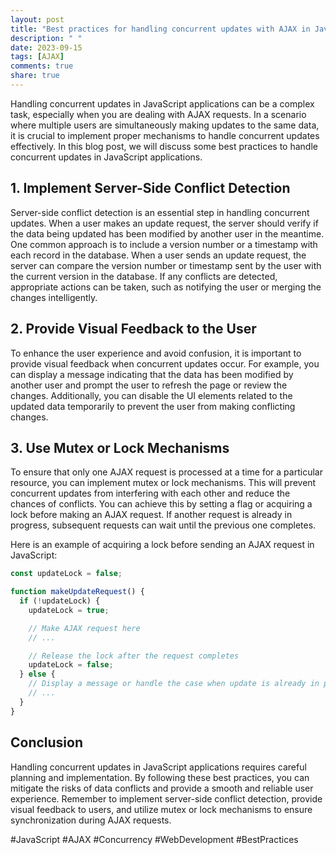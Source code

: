 ```yaml
---
layout: post
title: "Best practices for handling concurrent updates with AJAX in JavaScript applications"
description: " "
date: 2023-09-15
tags: [AJAX]
comments: true
share: true
---
```


Handling concurrent updates in JavaScript applications can be a complex task, especially when you are dealing with AJAX requests. In a scenario where multiple users are simultaneously making updates to the same data, it is crucial to implement proper mechanisms to handle concurrent updates effectively. In this blog post, we will discuss some best practices to handle concurrent updates in JavaScript applications.

## 1. Implement Server-Side Conflict Detection

Server-side conflict detection is an essential step in handling concurrent updates. When a user makes an update request, the server should verify if the data being updated has been modified by another user in the meantime. One common approach is to include a version number or a timestamp with each record in the database. When a user sends an update request, the server can compare the version number or timestamp sent by the user with the current version in the database. If any conflicts are detected, appropriate actions can be taken, such as notifying the user or merging the changes intelligently.

## 2. Provide Visual Feedback to the User

To enhance the user experience and avoid confusion, it is important to provide visual feedback when concurrent updates occur. For example, you can display a message indicating that the data has been modified by another user and prompt the user to refresh the page or review the changes. Additionally, you can disable the UI elements related to the updated data temporarily to prevent the user from making conflicting changes.

## 3. Use Mutex or Lock Mechanisms

To ensure that only one AJAX request is processed at a time for a particular resource, you can implement mutex or lock mechanisms. This will prevent concurrent updates from interfering with each other and reduce the chances of conflicts. You can achieve this by setting a flag or acquiring a lock before making an AJAX request. If another request is already in progress, subsequent requests can wait until the previous one completes.

Here is an example of acquiring a lock before sending an AJAX request in JavaScript:

```javascript
const updateLock = false;

function makeUpdateRequest() {
  if (!updateLock) {
    updateLock = true;

    // Make AJAX request here
    // ...

    // Release the lock after the request completes
    updateLock = false;
  } else {
    // Display a message or handle the case when update is already in progress
    // ...
  }
}
```

## Conclusion

Handling concurrent updates in JavaScript applications requires careful planning and implementation. By following these best practices, you can mitigate the risks of data conflicts and provide a smooth and reliable user experience. Remember to implement server-side conflict detection, provide visual feedback to users, and utilize mutex or lock mechanisms to ensure synchronization during AJAX requests.

#JavaScript #AJAX #Concurrency #WebDevelopment #BestPractices